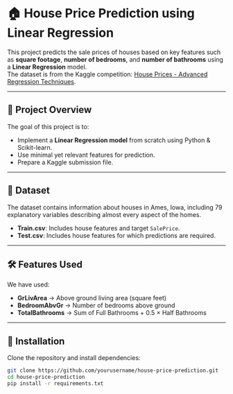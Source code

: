 # 🏠 House Price Prediction using Linear Regression

This project predicts the sale prices of houses based on key features such as **square footage**, **number of bedrooms**, and **number of bathrooms** using a **Linear Regression** model.  
The dataset is from the Kaggle competition: [House Prices - Advanced Regression Techniques](https://www.kaggle.com/c/house-prices-advanced-regression-techniques/data).

---

## 📌 Project Overview
The goal of this project is to:
- Implement a **Linear Regression model** from scratch using Python & Scikit-learn.
- Use minimal yet relevant features for prediction.
- Prepare a Kaggle submission file.

---

## 📂 Dataset
The dataset contains information about houses in Ames, Iowa, including 79 explanatory variables describing almost every aspect of the homes.

- **Train.csv**: Includes house features and target `SalePrice`.
- **Test.csv**: Includes house features for which predictions are required.

---

## 🛠 Features Used
We have used:
- **GrLivArea** → Above ground living area (square feet)
- **BedroomAbvGr** → Number of bedrooms above ground
- **TotalBathrooms** → Sum of Full Bathrooms + 0.5 × Half Bathrooms

---

## 🚀 Installation
Clone the repository and install dependencies:
```bash
git clone https://github.com/yourusername/house-price-prediction.git
cd house-price-prediction
pip install -r requirements.txt
